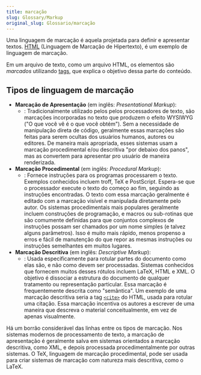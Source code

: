 ```yaml
---
title: marcação
slug: Glossary/Markup
original_slug: Glossario/marcação
---
```


Uma linguagem de marcação é aquela projetada para definir e apresentar textos.
[HTML](/pt-BR/docs/Glossario/HTML) (Linguagem de Marcação de Hipertexto), é um exemplo de linguagem
de marcação.

Em um arquivo de texto, como um arquivo HTML, os elementos são _marcados_ utilizando [tags](/pt-BR/docs/Glossario/Tag), que explica o
objetivo dessa parte do conteúdo.

## Tipos de linguagem de marcação

- **Marcação de Apresentação** (em inglês: _Presentational Markup_):
  - : Tradicionalmente utilizado pelos pelos processadores de texto, são marcações incorporadas no texto que produzem o efeito
    WYSIWYG ("O que você vê é o que você obtém"). Sem a necessidade de manipulação direta de código,
    geralmente essas marcações são feitas para serem ocultas dos usuários humanos, autores ou editores. De maneira mais apropriada, esses sistemas usam a
    marcação procedimental e/ou descritiva "por debaixo dos panos", mas as convertem para apresentar pro usuário de maneira renderizada.
- **Marcação Procedimental** (em inglês: _Procedural Markup_):
  - : Fornece instruções para os programas processarem o texto. Exemplos conhecidos incluem troff, TeX e PostScript. Espera-se que o processador execute o texto
    do começo ao fim, seguindo as instruções encontradas. O texto com essa marcação geralmente é editado com a marcação visível e manipulada diretamente pelo
    autor. Os sistemas procedimentais mais populares geralmente incluem construções de programação, e macros ou sub-rotinas que são comumente definidas para que
    conjuntos complexos de instruções possam ser chamados por um nome simples (e talvez alguns parâmetros). Isso é muito mais rápido, menos propenso a erros e
    fácil de manutenção do que repor as mesmas instruções ou instruções semelhantes em muitos lugares.
- **Marcação Descritiva** (em inglês: _Descriptive Markup_):
  - : Usada especificamente para rotular partes do documento como elas são, e não como devem ser processadas. Sistemas conhecidos que fornecem muitos desses
    rótulos incluem LaTeX, HTML e XML. O objetivo é dissociar a estrutura do documento de qualquer tratamento ou representação particular. Essa marcação é
    frequentemente descrita como "semântica". Um exemplo de uma marcação descritiva seria a tag
    [`<cite>`](/pt-BR/docs/Web/HTML/Element/cite) do HTML, usada para rotular uma citação. Essa marcação incentiva os autores a
    escrever de uma maneira que descreva o material conceitualmente, em vez de apenas visualmente.

Há um borrão considerável das linhas entre os tipos de marcação. Nos sistemas modernos de processamento de texto, a marcação de apresentação é geralmente
salva em sistemas orientados a marcação descritiva, como XML, e depois processada procedimentalmente por outras sistemas. O TeX, linguagem de marcação
procedimental, pode ser usada para criar sistemas de marcação com natureza mais descritiva, como o LaTeX.
